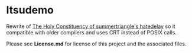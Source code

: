 Itsudemo
========

Rewrite of [The Holy Constituency of summertriangle's hatedelay](https://github.com/summertriangle-dev/hatedelay) so it compatible with older compilers and uses CRT instead of POSIX calls.

Please see **License.md** for license of this project and the associated files.